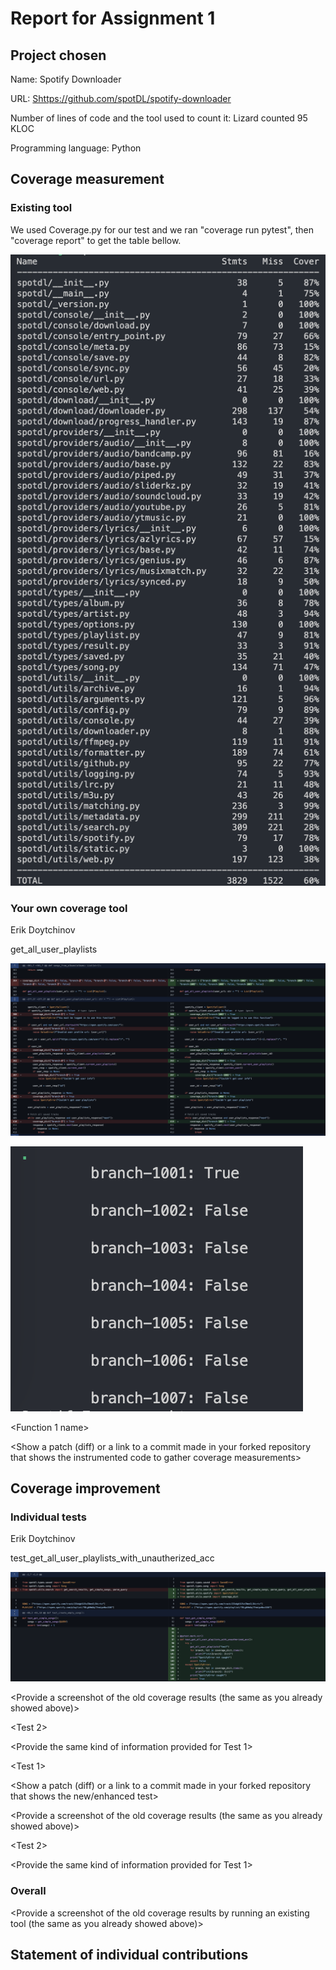 # Report for Assignment 1

## Project chosen

Name: Spotify Downloader

URL: [Shttps://github.com/spotDL/spotify-downloader](https://github.com/spotDL/spotify-downloader)

Number of lines of code and the tool used to count it: Lizard counted 95 KLOC

Programming language: Python

## Coverage measurement

### Existing tool

We used Coverage.py for our test and we ran "coverage run pytest", then "coverage report" to get the table bellow.

![alt text](image-3.png)

### Your own coverage tool

<The following is supposed to be repeated for each group member>

Erik Doytchinov

get_all_user_playlists

![alt text](image.png)

![alt text](image-1.png)

<Group member name>

<Function 1 name>

<Show a patch (diff) or a link to a commit made in your forked repository that shows the instrumented code to gather coverage measurements>

<Provide a screenshot of the coverage results output by the instrumentation>

## Coverage improvement

### Individual tests

Erik Doytchinov

test_get_all_user_playlists_with_unautherized_acc

![alt text](image-2.png)

<Provide a screenshot of the old coverage results (the same as you already showed above)>

<Provide a screenshot of the new coverage results>

<State the coverage improvement with a number and elaborate on why the coverage is improved>

<Test 2>

<Provide the same kind of information provided for Test 1>

<Group member name>

<Test 1>

<Show a patch (diff) or a link to a commit made in your forked repository that shows the new/enhanced test>

<Provide a screenshot of the old coverage results (the same as you already showed above)>

<Provide a screenshot of the new coverage results>

<State the coverage improvement with a number and elaborate on why the coverage is improved>

<Test 2>

<Provide the same kind of information provided for Test 1>

### Overall

<Provide a screenshot of the old coverage results by running an existing tool (the same as you already showed above)>

<Provide a screenshot of the new coverage results by running the existing tool using all test modifications made by the group>

## Statement of individual contributions

<Write what each group member did>
